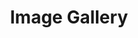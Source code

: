 ---
templateKey: gallery-page
title: Image Gallery
heading: |
  Image Gallery
description: >-
  hurriup.org gallery
images:
  - image: /img/gallery/caicosgennys_1.jpg
    note: >
      Fork truck positioning pallet of generators
  - image: /img/gallery/pat-with-noaa-g4.jpg
    note: >
      Patrick meets NOAA G4!
  - image: /img/gallery/puerto-rico-2.jpg
    note: >
      Damage from hurricane Maria 2017
  - image: /img/gallery/puerto-rico-3.jpg
    note: >
      Damage from hurricane Maria 2017
  - image: /img/gallery/puerto-rico-4.jpg
    note: >
      Damage from hurricane Maria 2017
  - image: /img/gallery/puerto-rico-5.jpg
    note: >
      Damage from hurricane Maria 2017
  - image: /img/gallery/puerto-rico-6.jpg
    note: >
      Damage from hurricane Maria 2017
  - image: /img/gallery/puerto-rico-7.jpg
    note: >
      Damage from hurricane Maria 2017
  - image: /img/gallery/puerto-rico-8.jpg
    note: >
      Damage from hurricane Maria 2017


meta_title: Gallery | hurriup.org
meta_description: >-
  hurriup.org gallery page. hurriup.org is dedicated to helping people who have
  been affected by a natural disaster and providing information about preparing
  for hurricanes and other natural disaster.
---